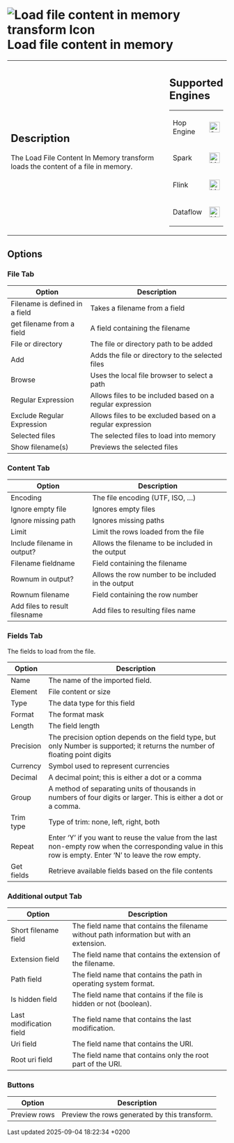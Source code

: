 <div id="header">

# <span class="image image-doc-icon">![Load file content in memory transform Icon](../assets/images/transforms/icons/loadfileinput.svg)</span> Load file content in memory

</div>

<div id="content">

<div id="preamble">

<div class="sectionbody">

<table>
<colgroup>
<col style="width: 75%" />
<col style="width: 25%" />
</colgroup>
<tbody>
<tr class="odd">
<td><div class="content">
<div class="sect1">
<h2 id="_description">Description</h2>
<div class="sectionbody">
<div class="paragraph">
<p>The Load File Content In Memory transform loads the content of a file in memory.</p>
</div>
</div>
</div>
</div></td>
<td><div class="content">
<div class="sect1">
<h2 id="_supported_engines">Supported Engines</h2>
<div class="sectionbody">
<table>
<tbody>
<tr class="odd">
<td><p>Hop Engine</p></td>
<td><div class="content">
<div class="paragraph">
<p><span class="image"><img src="../assets/images/check_mark.svg" alt="Supported" width="24" /></span></p>
</div>
</div></td>
</tr>
<tr class="even">
<td><p>Spark</p></td>
<td><div class="content">
<div class="paragraph">
<p><span class="image"><img src="../assets/images/question_mark.svg" alt="Maybe Supported" width="24" /></span></p>
</div>
</div></td>
</tr>
<tr class="odd">
<td><p>Flink</p></td>
<td><div class="content">
<div class="paragraph">
<p><span class="image"><img src="../assets/images/question_mark.svg" alt="Maybe Supported" width="24" /></span></p>
</div>
</div></td>
</tr>
<tr class="even">
<td><p>Dataflow</p></td>
<td><div class="content">
<div class="paragraph">
<p><span class="image"><img src="../assets/images/question_mark.svg" alt="Maybe Supported" width="24" /></span></p>
</div>
</div></td>
</tr>
</tbody>
</table>
</div>
</div>
</div></td>
</tr>
</tbody>
</table>

</div>

</div>

<div class="sect1">

## Options

<div class="sectionbody">

<div class="sect2">

### File Tab

| Option                         | Description                                               |
| ------------------------------ | --------------------------------------------------------- |
| Filename is defined in a field | Takes a filename from a field                             |
| get filename from a field      | A field containing the filename                           |
| File or directory              | The file or directory path to be added                    |
| Add                            | Adds the file or directory to the selected files          |
| Browse                         | Uses the local file browser to select a path              |
| Regular Expression             | Allows files to be included based on a regular expression |
| Exclude Regular Expression     | Allows files to be excluded based on a regular expression |
| Selected files                 | The selected files to load into memory                    |
| Show filename(s)               | Previews the selected files                               |

</div>

<div class="sect2">

### Content Tab

| Option                        | Description                                        |
| ----------------------------- | -------------------------------------------------- |
| Encoding                      | The file encoding (UTF, ISO, …​)                   |
| Ignore empty file             | Ignores empty files                                |
| Ignore missing path           | Ignores missing paths                              |
| Limit                         | Limit the rows loaded from the file                |
| Include filename in output?   | Allows the filename to be included in the output   |
| Filename fieldname            | Field containing the filename                      |
| Rownum in output?             | Allows the row number to be included in the output |
| Rownum filename               | Field containing the row number                    |
| Add files to result filesname | Add files to resulting files name                  |

</div>

<div class="sect2">

### Fields Tab

<div class="paragraph">

The fields to load from the file.

</div>

| Option     | Description                                                                                                                                               |
| ---------- | --------------------------------------------------------------------------------------------------------------------------------------------------------- |
| Name       | The name of the imported field.                                                                                                                           |
| Element    | File content or size                                                                                                                                      |
| Type       | The data type for this field                                                                                                                              |
| Format     | The format mask                                                                                                                                           |
| Length     | The field length                                                                                                                                          |
| Precision  | The precision option depends on the field type, but only Number is supported; it returns the number of floating point digits                              |
| Currency   | Symbol used to represent currencies                                                                                                                       |
| Decimal    | A decimal point; this is either a dot or a comma                                                                                                          |
| Group      | A method of separating units of thousands in numbers of four digits or larger. This is either a dot or a comma.                                           |
| Trim type  | Type of trim: none, left, right, both                                                                                                                     |
| Repeat     | Enter ‘Y’ if you want to reuse the value from the last non-empty row when the corresponding value in this row is empty. Enter ‘N’ to leave the row empty. |
| Get fields | Retrieve available fields based on the file contents                                                                                                      |

</div>

<div class="sect2">

### Additional output Tab

| Option                  | Description                                                                               |
| ----------------------- | ----------------------------------------------------------------------------------------- |
| Short filename field    | The field name that contains the filename without path information but with an extension. |
| Extension field         | The field name that contains the extension of the filename.                               |
| Path field              | The field name that contains the path in operating system format.                         |
| Is hidden field         | The field name that contains if the file is hidden or not (boolean).                      |
| Last modification field | The field name that contains the last modification.                                       |
| Uri field               | The field name that contains the URI.                                                     |
| Root uri field          | The field name that contains only the root part of the URI.                               |

</div>

<div class="sect2">

### Buttons

| Option       | Description                                   |
| ------------ | --------------------------------------------- |
| Preview rows | Preview the rows generated by this transform. |

</div>

</div>

</div>

</div>

<div id="footer">

<div id="footer-text">

Last updated 2025-09-04 18:22:34 +0200

</div>

</div>

